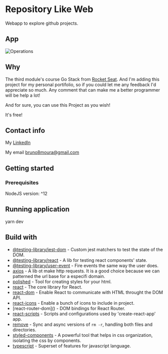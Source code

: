 # Repository Like Web

Webapp to explore github projects.

## App

![Operations](project_images/githubexplorer.gif)

## Why

The third module's course Go Stack from [Rocket Seat](https://github.com/Rocketseat). And I'm adding this project for my personal portifolio, so if you could let me any feedback I'd appreciate so much. Any comment that can make me a better programmer will be help a lot!

And for sure, you can use this Project as you wish!

It's free!

## Contact info

My [LinkedIn](https://www.linkedin.com/in/bruno8moura/)

My email bruno8moura@gmail.com

## Getting started

### Prerequisites

NodeJS version: ^12

## Running application

yarn dev

## Build with

- [@testing-library/jest-dom](https://www.npmjs.com/package/@testing-library/jest-dom#tobeenabled) - Custom jest matchers to test the state of the DOM.
- [@testing-library/react](https://www.npmjs.com/package/@testing-library/react) - A lib for testing react components' state.
- [@testing-library/user-event](https://www.npmjs.com/package/@testing-library/user-event) - Fire events the same way the user does.
- [axios](https://www.npmjs.com/package/axios) - A lib ot make http requests. It is a good choice because we can patterned the url base for a especifi domain.
- [polished](https://www.npmjs.com/package/polished) - Tool for creating styles for your html.
- [react](https://www.npmjs.com/package/react) - The core library for React.
- [react-dom]() - Enable React to communicate with HTML throught the DOM API.
- [react-icons](https://www.npmjs.com/package/react-icons) - Enable a bunch of icons to include in project.
- [react-router-dom][(](https://www.npmjs.com/package/react-router-dom)) - DOM bindings for React Router.
- [react-scripts]() - Scripts and configurations used by 'create-react-app' app.
- [remove]() - Sync and async versions of `rm -r`, handling both files and directories.
- [styled-components](https://www.npmjs.com/package/styled-components) - A powerful tool that helps in css organization, isolating the css by components.
- [typescript](https://www.npmjs.com/package/typescript) - Superset of features for javascript language.

